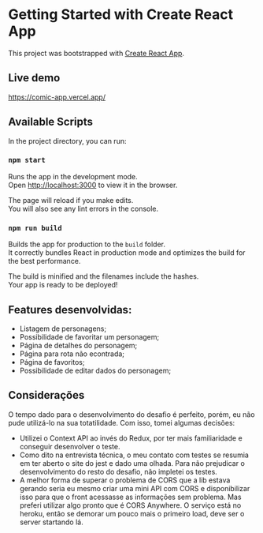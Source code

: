# Getting Started with Create React App

This project was bootstrapped with [Create React App](https://github.com/facebook/create-react-app).

## Live demo

https://comic-app.vercel.app/

## Available Scripts

In the project directory, you can run:

### `npm start`

Runs the app in the development mode.\
Open [http://localhost:3000](http://localhost:3000) to view it in the browser.

The page will reload if you make edits.\
You will also see any lint errors in the console.

### `npm run build`

Builds the app for production to the `build` folder.\
It correctly bundles React in production mode and optimizes the build for the best performance.

The build is minified and the filenames include the hashes.\
Your app is ready to be deployed!

## Features desenvolvidas:

- Listagem de personagens;
- Possibilidade de favoritar um personagem;
- Página de detalhes do personagem;
- Página para rota não econtrada;
- Página de favoritos;
- Possibilidade de editar dados do personagem;

## Considerações

O tempo dado para o desenvolvimento do desafio é perfeito, porém, eu não pude utilizá-lo na sua totatilidade. Com isso, tomei algumas decisões:

- Utilizei o Context API ao invés do Redux, por ter mais familiaridade e conseguir desenvolver o teste.
- Como dito na entrevista técnica, o meu contato com testes se resumia em ter aberto o site do jest e dado uma olhada. Para não prejudicar o desenvolvimento do resto do desafio, não impletei os testes.
- A melhor forma de superar o problema de CORS que a lib estava gerando seria eu mesmo criar uma mini API com CORS e disponibilizar isso para que o front acessasse as informações sem problema. Mas preferi utilizar algo pronto que é CORS Anywhere. O serviço está no heroku, então se demorar um pouco mais o primeiro load, deve ser o server startando lá.
